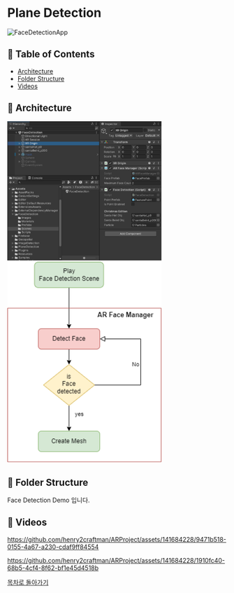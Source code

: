 # Plane Detection
<img src="/Images/planeDetectionApp.jpg" width="25%" height="30%" title="px(픽셀) 크기 설정" alt="FaceDetectionApp"></img>

<h2 id="table-of-contents">📝 Table of Contents</h2>

- [Architecture](#architecture)
- [Folder Structure](#folder-structure)
- [Videos](#videos)


<h2 id="architecture">🌠 Architecture</h2>
<img src="/Images/faceDetection1.png" width="70%" height="70%" title="px(픽셀) 크기 설정" alt="Plane Detection"></img>
<img src="/Images/faceDetection2.png" width="70%" height="70%" title="px(픽셀) 크기 설정" alt="Plane Detection"></img>

<h2 id="folder-structure">🌠 Folder Structure</h2>
 Face Detection Demo 입니다.

<h2 id="videos">🌠 Videos</h3>

https://github.com/henry2craftman/ARProject/assets/141684228/9471b518-0155-4a67-a230-cdaf9ff84554


https://github.com/henry2craftman/ARProject/assets/141684228/1910fc40-68b5-4cf4-8f62-bf1e45d4518b



[목차로 돌아가기](#table-of-contents)
